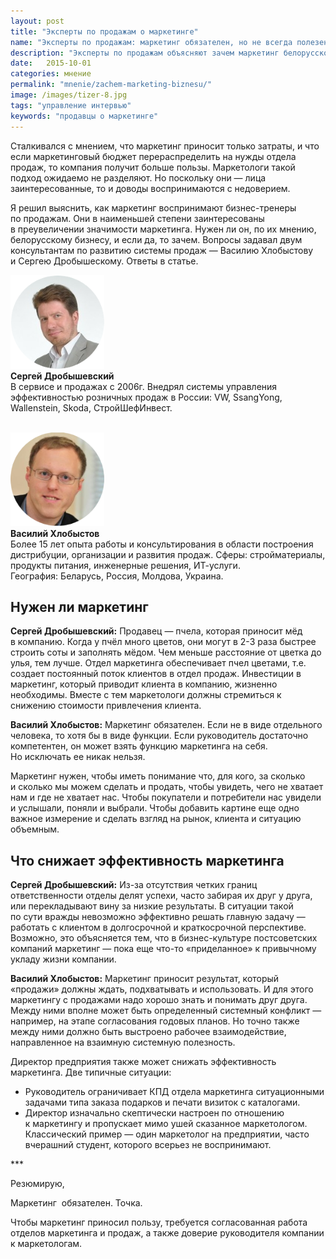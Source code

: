 ```yaml
---
layout: post
title: "Эксперты по продажам о маркетинге"
name: "Эксперты по продажам: маркетинг обязателен, но не всегда полезен"
description: "Эксперты по продажам объясняют зачем маркетинг белорусскому бизнесу и почему он иногда не приносит пользу компании. "
date:   2015-10-01
categories: мнение
permalink: "mnenie/zachem-marketing-biznesu/"
image: /images/tizer-8.jpg
tags: "управление интервью"
keywords: "продавцы о маркетинге"
---
```


<p>Сталкивался с&nbsp;мнением, что маркетинг приносит только затраты, и&nbsp;что если маркетинговый бюджет перераспределить на&nbsp;нужды отдела продаж, то&nbsp;компания получит больше пользы. Маркетологи такой подход ожидаемо не&nbsp;разделяют. Но&nbsp;поскольку они&nbsp;— лица заинтересованные, то&nbsp;и&nbsp;доводы воспринимаются с&nbsp;недоверием.</p>
<div class="with-side">
<p>Я&nbsp;решил выяснить, как маркетинг воспринимают бизнес-тренеры по&nbsp;продажам. Они в&nbsp;наименьшей степени заинтересованы в&nbsp;преувеличении значимости маркетинга. Нужен&nbsp;ли он, по&nbsp;их&nbsp;мнению, белорусскому бизнесу, и&nbsp;если&nbsp;да, то&nbsp;зачем. Вопросы задавал двум консультантам по&nbsp;развитию системы продаж&nbsp;— Василию Хлобыстову и&nbsp;Сергею Дробышескому. Ответы в&nbsp;статье.</p> 
<div class="side">
<img src="/images/ex2.png" alt="Сергей Дробышевский"  width="150" height="150"><br>
<b>Сергей Дробышевский</b><br/>
В&nbsp;сервисе и&nbsp;продажах с&nbsp;2006г. Внедрял системы управления эффективностью розничных продаж в&nbsp;России: VW, SsangYong, Wallenstein, Skoda, СтройШефИнвест. 
<br>
<br>

<img src="/images/ex1.png" alt="Василий Хлобыстов"  width="150" height="150"> <br>
<b>Василий Хлобыстов </b><br>
 Более 15&nbsp;лет опыта работы и&nbsp;консультирования в&nbsp;области построения дистрибуции, организации и&nbsp;развития продаж. Сферы: стройматериалы, продукты питания, инженерные решения, ИТ-услуги.<br/>
 География: Беларусь, Россия, Молдова, Украина.  

 </div></div>



<h2>Нужен&nbsp;ли маркетинг</h2>


	
<p><strong>Сергей Дробышевский:</strong> Продавец&nbsp;— пчела, которая приносит мёд в&nbsp;компанию. Когда у&nbsp;пчёл много цветов, они могут в&nbsp;<span class="noperenos">2-3</span> раза быстрее строить соты и заполнять мёдом. Чем меньше расстояние от цветка до улья, тем лучше. Отдел маркетинга обеспечивает пчел цветами, т.е. создает постоянный поток клиентов в отдел продаж. Инвестиции в маркетинг, который приводит клиента в компанию, жизненно необходимы. Вместе с тем маркетологи должны стремиться к снижению стоимости привлечения клиента.</p>


<p><strong>Василий Хлобыстов:</strong> Маркетинг обязателен. Если не&nbsp;в&nbsp;виде отдельного человека, то&nbsp;хотя&nbsp;бы в&nbsp;виде функции. Если руководитель достаточно компетентен, он&nbsp;может взять функцию маркетинга на&nbsp;себя. Но&nbsp;исключать ее&nbsp;никак нельзя.</p>

<p>Маркетинг нужен, чтобы иметь понимание что, для кого, за&nbsp;сколько и&nbsp;сколько мы&nbsp;можем сделать и&nbsp;продать, чтобы увидеть, чего не&nbsp;хватает нам и&nbsp;где не&nbsp;хватает нас. Чтобы покупатели и&nbsp;потребители нас увидели и&nbsp;услышали, поняли и&nbsp;выбрали. Чтобы добавить картине еще одно важное измерение и&nbsp;сделать взгляд на&nbsp;рынок, клиента и&nbsp;ситуацию объемным.</p>
	

<h2>Что снижает эффективность маркетинга</h2>

<p><strong>Сергей Дробышевский:</strong> Из-за отсутствия четких границ ответственности отделы делят успехи, часто забирая их&nbsp;друг у&nbsp;друга, или перекладывают вину за&nbsp;низкие результаты. В&nbsp;ситуации такой по&nbsp;сути вражды невозможно эффективно решать главную задачу&nbsp;— работать с&nbsp;клиентом в&nbsp;долгосрочной и&nbsp;краткосрочной перспективе. Возможно, это объясняется тем, что в&nbsp;бизнес-культуре постсоветских компаний маркетинг&nbsp;— пока еще что-то «приделанное» к&nbsp;привычному укладу жизни компании.</p>

<p><strong>Василий Хлобыстов:</strong> Маркетинг приносит результат, который «продажи» должны ждать, подхватывать и&nbsp;использовать. И&nbsp;для этого маркетингу с&nbsp;продажами надо хорошо знать и&nbsp;понимать друг друга. Между ними вполне может быть определенный системный конфликт&nbsp;— например, на&nbsp;этапе согласования годовых планов. Но&nbsp;точно также между ними должно быть выстроено рабочее взаимодействие, направленное на&nbsp;взаимную системную полезность.</p>
<p>Директор предприятия также может снижать эффективность маркетинга. Две типичные ситуации:</p>
<ul> 
<li>Руководитель ограничивает КПД отдела маркетинга ситуационными задачами типа заказа подарков и&nbsp;печати визиток с&nbsp;каталогами.</li>
<li>Директор изначально скептически настроен по&nbsp;отношению к&nbsp;маркетингу и&nbsp;пропускает мимо ушей сказанное маркетологом. Классический пример&nbsp;— один маркетолог на&nbsp;предприятии, часто вчерашний студент, которого всерьез не&nbsp;воспринимают.</li>
 </ul>
<p>***</p>
Резюмирую, 
<div class="hip"><p>Маркетинг &nbsp;обязателен. Точка. </p><p>Чтобы маркетинг приносил пользу, требуется согласованная работа отделов маркетинга и&nbsp;продаж, а также доверие руководителя компании к маркетологам.</p></div>


